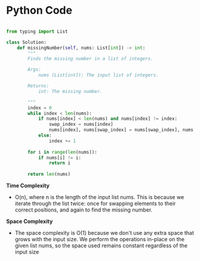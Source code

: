 # Python Code

```python 

from typing import List

class Solution:
    def missingNumber(self, nums: List[int]) -> int:
        """
        Finds the missing number in a list of integers.

        Args:
            nums (List[int]): The input list of integers.

        Returns:
            int: The missing number.

        """
        index = 0
        while index < len(nums):
            if nums[index] < len(nums) and nums[index] != index:
                swap_index = nums[index]
                nums[index], nums[swap_index] = nums[swap_index], nums[index]
            else:
                index += 1
        
        for i in range(len(nums)):
            if nums[i] != i:
                return i
        
        return len(nums)


```

**Time Complexity**
- O(n), where n is the length of the input list nums. This is because we iterate through the list twice: once for swapping elements to their correct positions, and again to find the missing number.

**Space Complexity**
- The space complexity is O(1) because we don't use any extra space that grows with the input size. We perform the operations in-place on the given list nums, so the space used remains constant regardless of the input size

